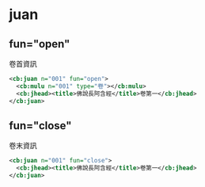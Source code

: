# juan

## fun="open"

卷首資訊

```xml
<cb:juan n="001" fun="open">
  <cb:mulu n="001" type="卷"></cb:mulu>
  <cb:jhead><title>佛說長阿含經</title>卷第一</cb:jhead>
</cb:juan>
```

## fun="close"

卷末資訊

```xml
<cb:juan n="001" fun="close">
  <cb:jhead><title>佛說長阿含經</title>卷第一</cb:jhead>
</cb:juan>
```
